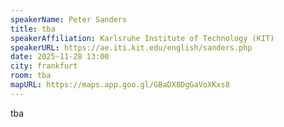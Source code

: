 ```yaml
---
speakerName: Peter Sanders
title: tba 
speakerAffiliation: Karlsruhe Institute of Technology (KIT)
speakerURL: https://ae.iti.kit.edu/english/sanders.php
date: 2025-11-28 13:00
city: frankfurt
room: tba
mapURL: https://maps.app.goo.gl/GBaDX8DgGaVoXKxs8
---
```

tba
